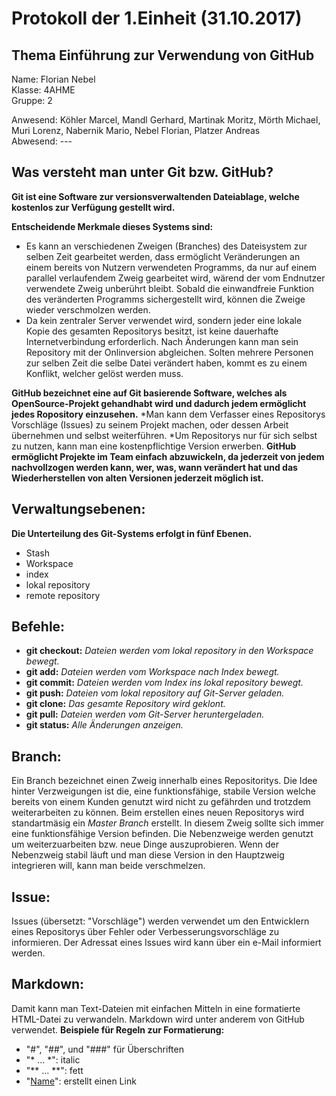 # Protokoll der 1.Einheit (31.10.2017)

## Thema Einführung zur Verwendung von GitHub

Name:     Florian Nebel  
Klasse:   4AHME  
Gruppe:   2  

Anwesend: Köhler Marcel, Mandl Gerhard, Martinak Moritz, Mörth Michael, Muri Lorenz, Nabernik Mario, Nebel Florian, Platzer Andreas  
Abwesend: ---

## Was versteht man unter Git bzw. GitHub?
**Git ist eine Software zur versionsverwaltenden Dateiablage, welche kostenlos zur Verfügung gestellt wird.**

**Entscheidende Merkmale dieses Systems sind:**
* Es kann an verschiedenen Zweigen (Branches) des Dateisystem zur selben Zeit gearbeitet werden, dass ermöglicht Veränderungen an einem bereits von Nutzern verwendeten Programms, da nur auf einem parallel verlaufendem Zweig gearbeitet wird, wärend der vom Endnutzer verwendete Zweig unberührt bleibt. Sobald die einwandfreie Funktion des veränderten Programms sichergestellt wird, können die Zweige wieder verschmolzen werden.
* Da kein zentraler Server verwendet wird, sondern jeder eine lokale Kopie des gesamten Repositorys besitzt, ist keine dauerhafte Internetverbindung erforderlich. Nach Änderungen kann man sein Repository mit der Onlinversion abgleichen. Solten mehrere Personen zur selben Zeit die selbe Datei verändert haben, kommt es zu einem Konflikt, welcher gelöst werden muss.

**GitHub bezeichnet eine auf Git basierende Software, welches als OpenSource-Projekt gehandhabt wird und dadurch jedem ermöglicht jedes Ropository einzusehen.**
*Man kann dem Verfasser eines Repositorys Vorschläge (Issues) zu seinem Projekt machen, oder dessen Arbeit übernehmen und selbst weiterführen.
*Um Repositorys nur für sich selbst zu nutzen, kann man eine kostenpflichtige Version erwerben.
**GitHub ermöglicht Projekte im Team einfach abzuwickeln, da jederzeit von jedem nachvollzogen werden kann, wer, was, wann verändert hat und das Wiederherstellen von alten Versionen jederzeit möglich ist.**

## Verwaltungsebenen:
**Die Unterteilung des Git-Systems erfolgt in fünf Ebenen.**
* Stash
* Workspace
* index
* lokal repository
* remote repository

## Befehle:
* **git checkout:** *Dateien werden vom lokal repository in den Workspace bewegt.*
* **git add:** *Dateien werden vom Workspace nach Index bewegt.*
* **git commit:** *Dateien werden vom Index ins lokal repository bewegt.*
* **git push:** *Dateien vom lokal repository auf Git-Server geladen.*
* **git clone:** *Das gesamte Repository wird geklont.*
* **git pull:** *Dateien werden vom Git-Server heruntergeladen.*
* **git status:** *Alle Änderungen anzeigen.*

## Branch:
Ein Branch bezeichnet einen Zweig innerhalb eines Repositoritys. Die Idee hinter Verzweigungen ist die, eine funktionsfähige, stabile Version welche bereits von einem Kunden genutzt wird nicht zu gefährden und trotzdem weiterarbeiten zu können. Beim erstellen eines neuen Repositorys wird standartmäsig ein *Master Branch* erstellt. In diesem Zweig sollte sich immer eine funktionsfähige Version befinden. Die Nebenzweige werden genutzt um weiterzuarbeiten bzw. neue Dinge auszuprobieren. Wenn der Nebenzweig stabil läuft und man diese Version in den Hauptzweig integrieren will, kann man beide verschmelzen.

## Issue:
Issues (übersetzt: "Vorschläge") werden verwendet um den Entwicklern eines Repositorys über Fehler oder Verbesserungsvorschläge zu informieren. Der Adressat eines Issues wird kann über ein e-Mail informiert werden.

## Markdown:
Damit kann man Text-Dateien mit einfachen Mitteln in eine formatierte HTML-Datei zu verwandeln. Markdown wird unter anderem von GitHub verwendet.
**Beispiele für Regeln zur Formatierung:**
* "#", "##", und "###" für Überschriften
* "* ... *": italic
* "** ... **": fett
* "[Name](Link)": erstellt einen Link
